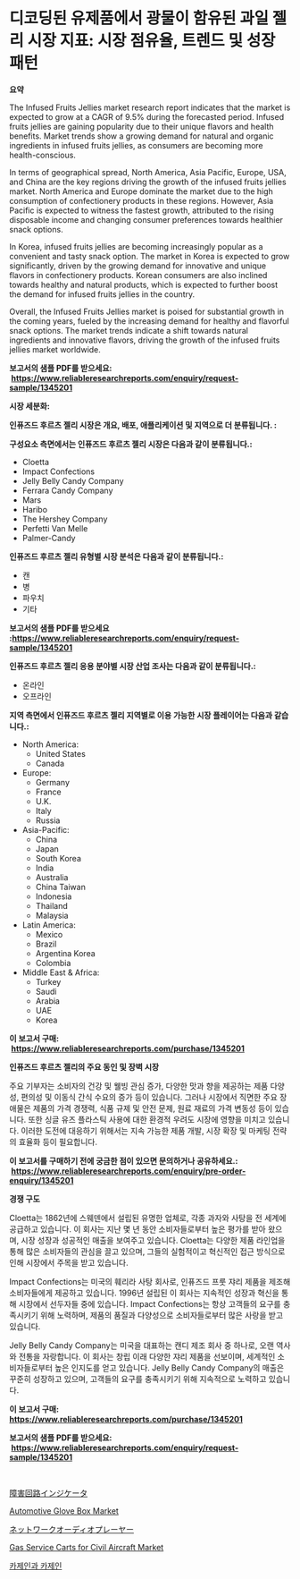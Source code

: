 <p><h1>디코딩된 유제품에서 광물이 함유된 과일 젤리 시장 지표: 시장 점유율, 트렌드 및 성장 패턴</h1></p><p><strong>요약</strong></p>
<p><p>The Infused Fruits Jellies market research report indicates that the market is expected to grow at a CAGR of 9.5% during the forecasted period. Infused fruits jellies are gaining popularity due to their unique flavors and health benefits. Market trends show a growing demand for natural and organic ingredients in infused fruits jellies, as consumers are becoming more health-conscious.</p><p>In terms of geographical spread, North America, Asia Pacific, Europe, USA, and China are the key regions driving the growth of the infused fruits jellies market. North America and Europe dominate the market due to the high consumption of confectionery products in these regions. However, Asia Pacific is expected to witness the fastest growth, attributed to the rising disposable income and changing consumer preferences towards healthier snack options.</p><p>In Korea, infused fruits jellies are becoming increasingly popular as a convenient and tasty snack option. The market in Korea is expected to grow significantly, driven by the growing demand for innovative and unique flavors in confectionery products. Korean consumers are also inclined towards healthy and natural products, which is expected to further boost the demand for infused fruits jellies in the country.</p><p>Overall, the Infused Fruits Jellies market is poised for substantial growth in the coming years, fueled by the increasing demand for healthy and flavorful snack options. The market trends indicate a shift towards natural ingredients and innovative flavors, driving the growth of the infused fruits jellies market worldwide.</p></p>
<p><strong>보고서의 샘플 PDF를 받으세요: &nbsp;<a href="https://www.reliableresearchreports.com/enquiry/request-sample/1345201">https://www.reliableresearchreports.com/enquiry/request-sample/1345201</a></strong></p>
<p><strong>시장 세분화:</strong></p>
<p><strong> 인퓨즈드 후르츠 젤리 시장은 개요, 배포, 애플리케이션 및 지역으로 더 분류됩니다. :</strong></p>
<p><strong>구성요소 측면에서는 인퓨즈드 후르츠 젤리 시장은 다음과 같이 분류됩니다.:</strong></p>
<p><ul><li>Cloetta</li><li>Impact Confections</li><li>Jelly Belly Candy Company</li><li>Ferrara Candy Company</li><li>Mars</li><li>Haribo</li><li>The Hershey Company</li><li>Perfetti Van Melle</li><li>Palmer-Candy</li></ul></p>
<p><strong> 인퓨즈드 후르츠 젤리 유형별 시장 분석은 다음과 같이 분류됩니다.:</strong></p>
<p><ul><li>캔</li><li>병</li><li>파우치</li><li>기타</li></ul></p>
<p><strong>보고서의 샘플 PDF를 받으세요 :<a href="https://www.reliableresearchreports.com/enquiry/request-sample/1345201">https://www.reliableresearchreports.com/enquiry/request-sample/1345201</a></strong></p>
<p><strong> 인퓨즈드 후르츠 젤리 응용 분야별 시장 산업 조사는 다음과 같이 분류됩니다.:</strong></p>
<p><ul><li>온라인</li><li>오프라인</li></ul></p>
<p><strong>지역 측면에서 인퓨즈드 후르츠 젤리 지역별로 이용 가능한 시장 플레이어는 다음과 같습니다.:</strong></p>
<p><ul>
    <li>
        North America:
        <ul>
            <li>United States</li>
            <li>Canada</li>
        </ul>
    </li>
    <li>
        Europe:
        <ul>
            <li>Germany</li>
            <li>France</li>
            <li>U.K.</li>
            <li>Italy</li>
            <li>Russia</li>
        </ul>
    </li>
    <li>
        Asia-Pacific:
        <ul>
            <li>China</li>
            <li>Japan</li>
            <li>South Korea</li>
            <li>India</li>
            <li>Australia</li>
            <li>China Taiwan</li>
            <li>Indonesia</li>
            <li>Thailand</li>
            <li>Malaysia</li>
        </ul>
    </li>
    <li>
        Latin America:
        <ul>
            <li>Mexico</li>
            <li>Brazil</li>
            <li>Argentina Korea</li>
            <li>Colombia</li>
        </ul>
    </li>
    <li>
        Middle East & Africa:
        <ul>
            <li>Turkey</li>
            <li>Saudi</li>
            <li>Arabia</li>
            <li>UAE</li>
            <li>Korea</li>
        </ul>
    </li>
    </ul></p>
<p><strong>이 보고서 구매: &nbsp;<a href="https://www.reliableresearchreports.com/purchase/1345201">https://www.reliableresearchreports.com/purchase/1345201</a></strong></p>
<p><strong>인퓨즈드 후르츠 젤리의 주요 동인 및 장벽 시장</strong></p>
<p><p>주요 기부자는 소비자의 건강 및 웰빙 관심 증가, 다양한 맛과 향을 제공하는 제품 다양성, 편의성 및 이동식 간식 수요의 증가 등이 있습니다. 그러나 시장에서 직면한 주요 장애물은 제품의 가격 경쟁력, 식품 규제 및 안전 문제, 원료 재료의 가격 변동성 등이 있습니다. 또한 싱글 유즈 플라스틱 사용에 대한 환경적 우려도 시장에 영향을 미치고 있습니다. 이러한 도전에 대응하기 위해서는 지속 가능한 제품 개발, 시장 확장 및 마케팅 전략의 효율화 등이 필요합니다.</p></p>
<p><strong>이 보고서를 구매하기 전에 궁금한 점이 있으면 문의하거나 공유하세요.: &nbsp;<a href="https://www.reliableresearchreports.com/enquiry/pre-order-enquiry/1345201">https://www.reliableresearchreports.com/enquiry/pre-order-enquiry/1345201</a></strong></p>
<p><strong>경쟁 구도</strong></p>
<p><p>Cloetta는 1862년에 스웨덴에서 설립된 유명한 업체로, 각종 과자와 사탕을 전 세계에 공급하고 있습니다. 이 회사는 지난 몇 년 동안 소비자들로부터 높은 평가를 받아 왔으며, 시장 성장과 성공적인 매출을 보여주고 있습니다. Cloetta는 다양한 제품 라인업을 통해 많은 소비자들의 관심을 끌고 있으며, 그들의 실험적이고 혁신적인 접근 방식으로 인해 시장에서 주목을 받고 있습니다.</p><p>Impact Confections는 미국의 훼리라 사탕 회사로, 인퓨즈드 프룻 쟈리 제품을 제조해 소비자들에게 제공하고 있습니다. 1996년 설립된 이 회사는 지속적인 성장과 혁신을 통해 시장에서 선두자들 중에 있습니다. Impact Confections는 항상 고객들의 요구를 충족시키기 위해 노력하며, 제품의 품질과 다양성으로 소비자들로부터 많은 사랑을 받고 있습니다.</p><p>Jelly Belly Candy Company는 미국을 대표하는 캔디 제조 회사 중 하나로, 오랜 역사와 전통을 자랑합니다. 이 회사는 창립 이래 다양한 쟈리 제품을 선보이며, 세계적인 소비자들로부터 높은 인지도를 얻고 있습니다. Jelly Belly Candy Company의 매출은 꾸준히 성장하고 있으며, 고객들의 요구를 충족시키기 위해 지속적으로 노력하고 있습니다.</p></p>
<p><strong>이 보고서 구매: &nbsp; <a href="https://www.reliableresearchreports.com/purchase/1345201">https://www.reliableresearchreports.com/purchase/1345201</a></strong></p>
<p><strong>보고서의 샘플 PDF를 받으세요: &nbsp;<a href="https://www.reliableresearchreports.com/enquiry/request-sample/1345201">https://www.reliableresearchreports.com/enquiry/request-sample/1345201</a></strong><strong></strong></p>
<p>&nbsp;</p>
<p><p><a href="https://medium.com/@dioncollins8227/%E6%95%85%E9%9A%9C%E5%9B%9E%E8%B7%AF%E3%82%A4%E3%83%B3%E3%82%B8%E3%82%B1%E3%83%BC%E3%82%BF%E3%83%BC%E5%B8%82%E5%A0%B4-%E5%B8%82%E5%A0%B4%E3%82%B7%E3%82%A7%E3%82%A2-%E5%B8%82%E5%A0%B4%E5%8B%95%E5%90%91-%E5%B0%86%E6%9D%A5%E3%81%AE%E6%88%90%E9%95%B7%E3%81%AE%E6%8E%A2%E7%B4%A2-ead30efe845b">障害回路インジケータ</a></p><p><a href="https://github.com/peachesmcdowel1/Market-Research-Report-List-1/blob/main/automotive-glove-box-market.md">Automotive Glove Box Market</a></p><p><a href="https://github.com/oqxogxyvqe90775/Market-Research-Report-List-1/blob/main/7425347187524.md">ネットワークオーディオプレーヤー</a></p><p><a href="https://view.publitas.com/reportprime-1/gas-service-carts-for-civil-aircraft-market-size-growth-and-forecast-from-2023-2030/">Gas Service Carts for Civil Aircraft Market</a></p><p><a href="https://medium.com/@elenrrera7685/%EC%B9%B4%EC%A0%9C%EC%9D%B8-%EB%B0%8F-%EC%B9%B4%EC%A0%9C%EC%9D%B4%EB%84%A4%EC%9D%B4%ED%8A%B8-%EC%8B%9C%EC%9E%A5-%EC%8B%9C%EC%9E%A5-cagr-%EC%8B%9C%EC%9E%A5-%EB%8F%99%ED%96%A5-%EB%B0%8F-%EC%84%B1%EC%9E%A5-%EC%A0%84%EB%9E%B5%EC%97%90-%EB%8C%80%ED%95%9C-%ED%86%B5%EC%B0%B0%EB%A0%A5-e99f74be9fab">카제인과 카제인</a></p></p>